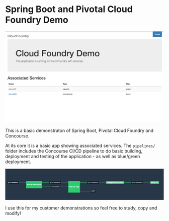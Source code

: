 # Spring Boot and Pivotal Cloud Foundry Demo

![Home page](screenshots/home.png)

This is a basic demonstraton of Spring Boot, Pivotal Cloud Foundry and Concourse.

At its core it is a basic app showing associated services. The ```pipelines/``` folder includes the Concourse CI/CD pipeline to do basic building, deployment and testing of the application - as well as blue/green deployment.

![Concourse](screenshots/concourse.png)

I use this for my customer demonstrations so feel free to study, copy and modify!
